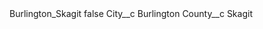 <?xml version="1.0" encoding="UTF-8"?>
<CustomMetadata xmlns="http://soap.sforce.com/2006/04/metadata" xmlns:xsi="http://www.w3.org/2001/XMLSchema-instance" xmlns:xsd="http://www.w3.org/2001/XMLSchema">
    <label>Burlington_Skagit</label>
    <protected>false</protected>
    <values>
        <field>City__c</field>
        <value xsi:type="xsd:string">Burlington</value>
    </values>
    <values>
        <field>County__c</field>
        <value xsi:type="xsd:string">Skagit</value>
    </values>
</CustomMetadata>
